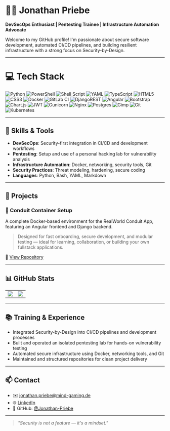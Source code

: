 # 👨‍💻 Jonathan Priebe

**DevSecOps Enthusiast | Pentesting Trainee | Infrastructure Automation Advocate**

Welcome to my GitHub profile! I'm passionate about secure software development, automated CI/CD pipelines, and building resilient infrastructure with a strong focus on Security-by-Design.

---

# 💻 Tech Stack
![Python](https://img.shields.io/badge/python-3670A0?style=for-the-badge&logo=python&logoColor=ffdd54) ![PowerShell](https://img.shields.io/badge/PowerShell-%235391FE.svg?style=for-the-badge&logo=powershell&logoColor=white) ![Shell Script](https://img.shields.io/badge/shell_script-%23121011.svg?style=for-the-badge&logo=gnu-bash&logoColor=white) ![YAML](https://img.shields.io/badge/yaml-%23ffffff.svg?style=for-the-badge&logo=yaml&logoColor=151515) ![TypeScript](https://img.shields.io/badge/typescript-%23007ACC.svg?style=for-the-badge&logo=typescript&logoColor=white) ![HTML5](https://img.shields.io/badge/html5-%23E34F26.svg?style=for-the-badge&logo=html5&logoColor=white) ![CSS3](https://img.shields.io/badge/css3-%231572B6.svg?style=for-the-badge&logo=css3&logoColor=white) ![Docker](https://img.shields.io/badge/docker-%230db7ed.svg?style=for-the-badge&logo=docker&logoColor=white) ![GitLab CI](https://img.shields.io/badge/gitlab%20CI-%23181717.svg?style=for-the-badge&logo=gitlab&logoColor=white) ![DjangoREST](https://img.shields.io/badge/DJANGO-REST-ff1709?style=for-the-badge&logo=django&logoColor=white&color=ff1709&labelColor=gray) ![Angular](https://img.shields.io/badge/angular-%23DD0031.svg?style=for-the-badge&logo=angular&logoColor=white) ![Bootstrap](https://img.shields.io/badge/bootstrap-%238511FA.svg?style=for-the-badge&logo=bootstrap&logoColor=white) ![Chart.js](https://img.shields.io/badge/chart.js-F5788D.svg?style=for-the-badge&logo=chart.js&logoColor=white) ![JWT](https://img.shields.io/badge/JWT-black?style=for-the-badge&logo=JSON%20web%20tokens) ![Gunicorn](https://img.shields.io/badge/gunicorn-%298729.svg?style=for-the-badge&logo=gunicorn&logoColor=white) ![Nginx](https://img.shields.io/badge/nginx-%23009639.svg?style=for-the-badge&logo=nginx&logoColor=white) ![Postgres](https://img.shields.io/badge/postgres-%23316192.svg?style=for-the-badge&logo=postgresql&logoColor=white) ![Gimp](https://img.shields.io/badge/Gimp-657D8B?style=for-the-badge&logo=gimp&logoColor=FFFFFF) ![Git](https://img.shields.io/badge/git-%23F05033.svg?style=for-the-badge&logo=git&logoColor=white) ![Kubernetes](https://img.shields.io/badge/kubernetes-%23326ce5.svg?style=for-the-badge&logo=kubernetes&logoColor=white)

---

## 🔧 Skills & Tools

- **DevSecOps**: Security-first integration in CI/CD and development workflows  
- **Pentesting**: Setup and use of a personal hacking lab for vulnerability analysis  
- **Infrastructure Automation**: Docker, networking, security tools, Git  
- **Security Practices**: Threat modeling, hardening, secure coding  
- **Languages**: Python, Bash, YAML, Markdown

---

## 🚀 Projects

### 🐳 Conduit Container Setup  
A complete Docker-based environment for the RealWorld Conduit App, featuring an Angular frontend and Django backend.  
> Designed for fast onboarding, secure development, and modular testing — ideal for learning, collaboration, or building your own fullstack applications.

📁 [View Repository](https://github.com/Jonathan-Priebe/Conduit-Container-Setup)

---

## 📊 GitHub Stats

<table>
  <tr>
    <td>
      <picture>
        <source
          srcset="https://github-readme-stats.vercel.app/api?username=jonathan-priebe&hide=issues&show_icons=true&theme=dark&hide_border=true"
          media="(prefers-color-scheme: dark)"
        />
        <source
          srcset="https://github-readme-stats.vercel.app/api?username=jonathan-priebe&show_icons=true&hide_border=true"
          media="(prefers-color-scheme: light), (prefers-color-scheme: no-preference)"
        />
        <img src="https://github-readme-stats.vercel.app/api?username=jonathan-priebe&show_icons=true&hide_border=true" />
      </picture>
    </td>
    <td>
      <img src="https://github-readme-stats.vercel.app/api/top-langs/?username=jonathan-priebe&theme=dark&show_icons=true&hide_border=true&layout=compact" />
    </td>
  </tr>
</table>

---

## 📚 Training & Experience

- Integrated Security-by-Design into CI/CD pipelines and development processes  
- Built and operated an isolated pentesting lab for hands-on vulnerability testing  
- Automated secure infrastructure using Docker, networking tools, and Git  
- Maintained and structured repositories for clean project delivery

---

## 📫 Contact

- ✉️ jonathan.priebe@mind-gaming.de 
- 🌐 [LinkedIn](https://www.linkedin.com/in/jonathan-priebe25) 
- 🐙 GitHub: [@Jonathan-Priebe](https://github.com/Jonathan-Priebe)

---

> _"Security is not a feature — it's a mindset."_
